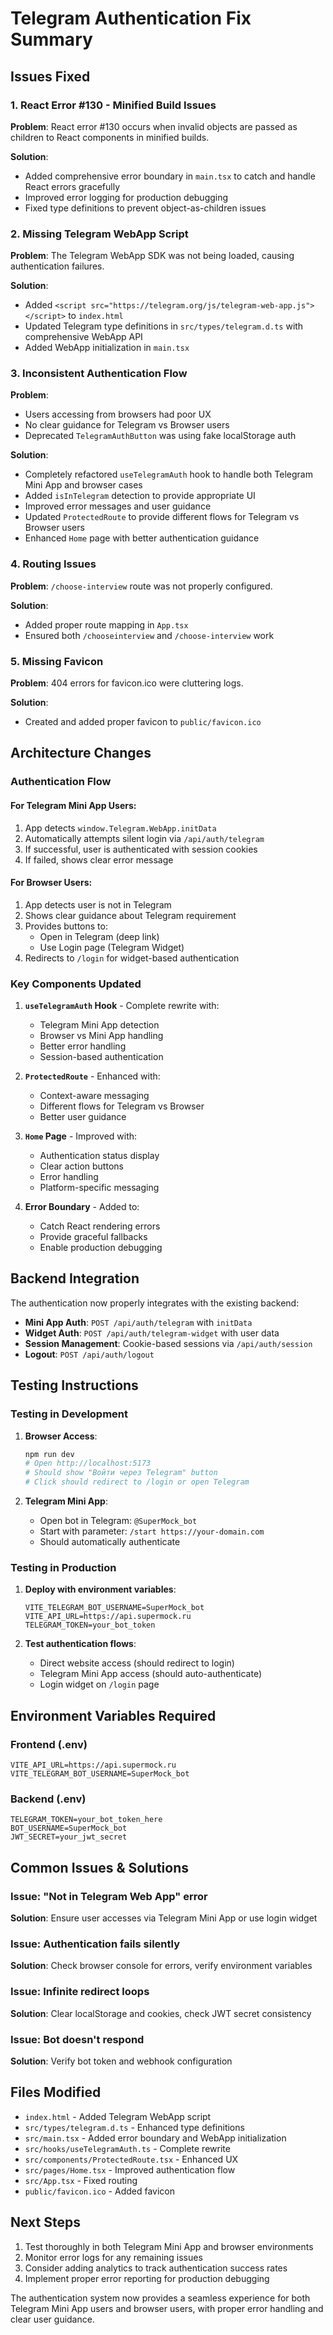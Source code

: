 # Telegram Authentication Fix Summary

## Issues Fixed

### 1. **React Error #130 - Minified Build Issues**
**Problem**: React error #130 occurs when invalid objects are passed as children to React components in minified builds.

**Solution**: 
- Added comprehensive error boundary in `main.tsx` to catch and handle React errors gracefully
- Improved error logging for production debugging
- Fixed type definitions to prevent object-as-children issues

### 2. **Missing Telegram WebApp Script**
**Problem**: The Telegram WebApp SDK was not being loaded, causing authentication failures.

**Solution**:
- Added `<script src="https://telegram.org/js/telegram-web-app.js"></script>` to `index.html`
- Updated Telegram type definitions in `src/types/telegram.d.ts` with comprehensive WebApp API
- Added WebApp initialization in `main.tsx`

### 3. **Inconsistent Authentication Flow**
**Problem**: 
- Users accessing from browsers had poor UX
- No clear guidance for Telegram vs Browser users
- Deprecated `TelegramAuthButton` was using fake localStorage auth

**Solution**:
- Completely refactored `useTelegramAuth` hook to handle both Telegram Mini App and browser cases
- Added `isInTelegram` detection to provide appropriate UI
- Improved error messages and user guidance
- Updated `ProtectedRoute` to provide different flows for Telegram vs Browser users
- Enhanced `Home` page with better authentication guidance

### 4. **Routing Issues**
**Problem**: `/choose-interview` route was not properly configured.

**Solution**:
- Added proper route mapping in `App.tsx`
- Ensured both `/chooseinterview` and `/choose-interview` work

### 5. **Missing Favicon**
**Problem**: 404 errors for favicon.ico were cluttering logs.

**Solution**:
- Created and added proper favicon to `public/favicon.ico`

## Architecture Changes

### Authentication Flow

#### For Telegram Mini App Users:
1. App detects `window.Telegram.WebApp.initData`
2. Automatically attempts silent login via `/api/auth/telegram`
3. If successful, user is authenticated with session cookies
4. If failed, shows clear error message

#### For Browser Users:
1. App detects user is not in Telegram
2. Shows clear guidance about Telegram requirement
3. Provides buttons to:
   - Open in Telegram (deep link)
   - Use Login page (Telegram Widget)
4. Redirects to `/login` for widget-based authentication

### Key Components Updated

1. **`useTelegramAuth` Hook** - Complete rewrite with:
   - Telegram Mini App detection
   - Browser vs Mini App handling
   - Better error handling
   - Session-based authentication

2. **`ProtectedRoute`** - Enhanced with:
   - Context-aware messaging
   - Different flows for Telegram vs Browser
   - Better user guidance

3. **`Home` Page** - Improved with:
   - Authentication status display
   - Clear action buttons
   - Error handling
   - Platform-specific messaging

4. **Error Boundary** - Added to:
   - Catch React rendering errors
   - Provide graceful fallbacks
   - Enable production debugging

## Backend Integration

The authentication now properly integrates with the existing backend:

- **Mini App Auth**: `POST /api/auth/telegram` with `initData`
- **Widget Auth**: `POST /api/auth/telegram-widget` with user data
- **Session Management**: Cookie-based sessions via `/api/auth/session`
- **Logout**: `POST /api/auth/logout`

## Testing Instructions

### Testing in Development

1. **Browser Access**:
   ```bash
   npm run dev
   # Open http://localhost:5173
   # Should show "Войти через Telegram" button
   # Click should redirect to /login or open Telegram
   ```

2. **Telegram Mini App**:
   - Open bot in Telegram: `@SuperMock_bot`
   - Start with parameter: `/start https://your-domain.com`
   - Should automatically authenticate

### Testing in Production

1. **Deploy with environment variables**:
   ```env
   VITE_TELEGRAM_BOT_USERNAME=SuperMock_bot
   VITE_API_URL=https://api.supermock.ru
   TELEGRAM_TOKEN=your_bot_token
   ```

2. **Test authentication flows**:
   - Direct website access (should redirect to login)
   - Telegram Mini App access (should auto-authenticate)
   - Login widget on `/login` page

## Environment Variables Required

### Frontend (.env)
```env
VITE_API_URL=https://api.supermock.ru
VITE_TELEGRAM_BOT_USERNAME=SuperMock_bot
```

### Backend (.env)
```env
TELEGRAM_TOKEN=your_bot_token_here
BOT_USERNAME=SuperMock_bot
JWT_SECRET=your_jwt_secret
```

## Common Issues & Solutions

### Issue: "Not in Telegram Web App" error
**Solution**: Ensure user accesses via Telegram Mini App or use login widget

### Issue: Authentication fails silently
**Solution**: Check browser console for errors, verify environment variables

### Issue: Infinite redirect loops
**Solution**: Clear localStorage and cookies, check JWT secret consistency

### Issue: Bot doesn't respond
**Solution**: Verify bot token and webhook configuration

## Files Modified

- `index.html` - Added Telegram WebApp script
- `src/types/telegram.d.ts` - Enhanced type definitions
- `src/main.tsx` - Added error boundary and WebApp initialization
- `src/hooks/useTelegramAuth.ts` - Complete rewrite
- `src/components/ProtectedRoute.tsx` - Enhanced UX
- `src/pages/Home.tsx` - Improved authentication flow
- `src/App.tsx` - Fixed routing
- `public/favicon.ico` - Added favicon

## Next Steps

1. Test thoroughly in both Telegram Mini App and browser environments
2. Monitor error logs for any remaining issues
3. Consider adding analytics to track authentication success rates
4. Implement proper error reporting for production debugging

The authentication system now provides a seamless experience for both Telegram Mini App users and browser users, with proper error handling and clear user guidance.